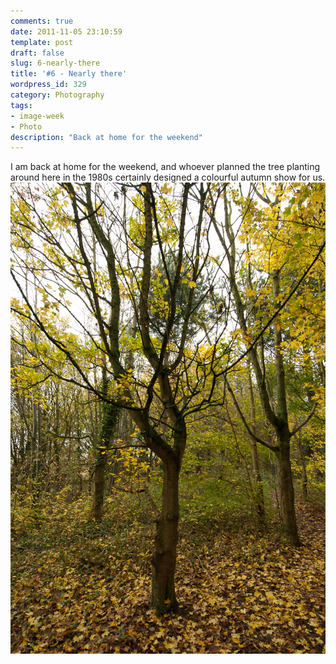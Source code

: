```yaml
---
comments: true
date: 2011-11-05 23:10:59
template: post
draft: false
slug: 6-nearly-there
title: '#6 - Nearly there'
wordpress_id: 329
category: Photography
tags:
- image-week
- Photo
description: "Back at home for the weekend"
---
```




I am back at home for the weekend, and whoever planned the tree planting around here in the 1980s certainly designed a colourful autumn show for us.
[![](/wp-content/uploads/2011/11/20111105-Bowthorpe-7675.jpg)](/wp-content/uploads/2011/11/20111105-Bowthorpe-7675.jpg)
